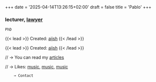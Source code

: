 +++
date = '2025-04-14T13:26:15+02:00'
draft = false
title = 'Pablo'
+++

 
### lecturer, [lawyer](#)

``PhD``

{{< lead >}} Created: [aijsh](#) {{< /lead >}}

{{< lead >}} Created: [aijsh](#) {{< /lead >}}

// → You can read my [articles](art)

// → Likes: [music](#), [music](#), [music](#)

        → Contact

